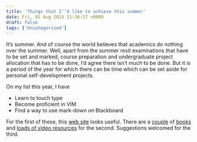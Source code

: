 ```yaml
---
title: 'Things that I''d like to achieve this summer'
date: Fri, 02 Aug 2013 11:36:17 +0000
draft: false
tags: ['Uncategorised']
---
```


It’s summer. And of course the world believes that academics do nothing over the summer. Well, apart from the summer resit examinations that have to be set and marked, course preparation and undergraduate project allocation that has to be done, I’d agree there isn’t _much_ to be done. But it _is_ a period of the year for which there can be time which can be set aside for personal self-development projects.

On my list this year, I have

*   Learn to touch type
*   Become proficient in VIM
*   Find a way to use mark-down on Blackboard

For the first of these, this [web site](http://www.typeonline.co.uk/index.html) looks useful. There are a [couple](https://leanpub.com/painless_vim) of [books](http://pragprog.com/book/dnvim/practical-vim) and [loads of video resources](https://www.google.co.uk/search?q=vim&tbm=vid) for the second. Suggestions welcomed for the third.